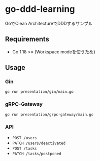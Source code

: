 # go-ddd-learning

GoでClean ArchitectureでDDDするサンプル

## Requirements

- Go 1.18 >=
(Workspace modeを使うため)

## Usage

### Gin

```
go run presentation/gin/main.go
```

### gRPC-Gateway

```
go run presentation/grpc-gateway/main.go
```

### API

- `POST /users`
- `PATCH /users/deactivated`
- `POST /tasks`
- `PATCH /tasks/postponed`
